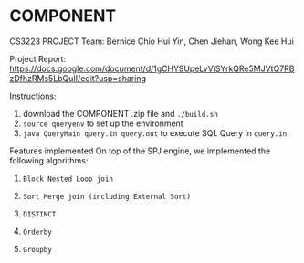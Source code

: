 # COMPONENT
CS3223 PROJECT
Team: Bernice Chio Hui Yin, Chen Jiehan, Wong Kee Hui 

Project Report: https://docs.google.com/document/d/1gCHY9UpeLvViSYrkQRe5MJVtQ7RBzDfhzRMs5LbQuII/edit?usp=sharing

Instructions:
1. download the COMPONENT .zip file and ```./build.sh```
2. ```source queryenv``` to set up the environment
3. ```java QueryMain query.in query.out``` to execute SQL Query in ```query.in```

Features implemented
On top of the SPJ engine, we implemented the following algorithms:
1.     Block Nested Loop join
2.     Sort Merge join (including External Sort)
3.     DISTINCT
4.     Orderby
5.     Groupby
